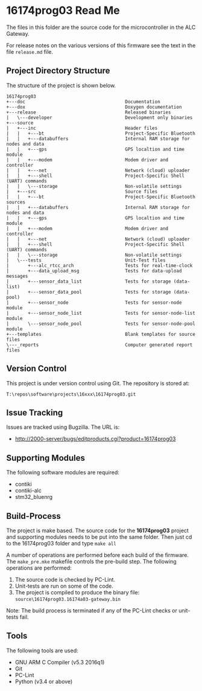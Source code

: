 16174prog03 Read Me
===================

The files in this folder are the source code for the microcontroller in the
ALC Gateway.

For release notes on the various versions of this firmware see the text in the
file `release.md` file.




Project Directory Structure
---------------------------

The structure of the project is shown below.

    16174prog03
    +---doc                                     Documentation
    +---dox                                     Doxygen documentation
    +---release                                 Released binaries
    |   \---developer                           Development only binaries
    +---source
    |   +---inc                                 Header files
    |   |   +---bt                              Project-Specific Bluetooth
    |   |   +---databuffers                     Internal RAM storage for nodes and data
    |   |   +---gps                             GPS localtion and time module
    |   |   +---modem                           Modem driver and controller
    |   |   +---net                             Network (cloud) uploader
    |   |   +---shell                           Project-Specific Shell (UART) commands
    |   |   \---storage                         Non-volatile settings
    |   +---src                                 Source files
    |   |   +---bt                              Project-Specific Bluetooth sources
    |   |   +---databuffers                     Internal RAM storage for nodes and data
    |   |   +---gps                             GPS localtion and time module
    |   |   +---modem                           Modem driver and controller
    |   |   +---net                             Network (cloud) uploader
    |   |   +---shell                           Project-Specific Shell (UART) commands
    |   |   \---storage                         Non-volatile settings
    |   \---tests                               Unit-Test files
    |       +---alc_rtcc_arch                   Tests for real-time-clock
    |       +---data_upload_msg                 Tests for data-upload messages
    |       +---sensor_data_list                Tests for storage (data-list)
    |       +---sensor_data_pool                Tests for storage (data-pool)
    |       +---sensor_node                     Tests for sensor-node module
    |       +---sensor_node_list                Tests for sensor-node-list module
    |       \---sensor_node_pool                Tests for sensor-node-pool module
    +---templates                               Blank templates for source files
    \---_reports                                Computer generated report files




Version Control
---------------

This project is under version control using Git. The repository is stored at:

    T:\repos\software\projects\16xxx\16174prog03.git




Issue Tracking
--------------

Issues are tracked using Bugzilla. The URL is:

* [http://2000-server/bugs/editproducts.cgi?product=16174prog03](http://2000-server/bugs/editproducts.cgi?product=16174prog03)




Supporting Modules
------------------

The following software modules are required:

- contiki
- contiki-alc
- stm32_bluenrg




Build-Process
-------------

The project is make based. The source code for the **16174prog03** project and
supporting modules needs to be put into the same folder. Then just cd to the
16174prog03 folder and type `make all`

A number of operations are performed before each build of the firmware.
The `make_pre.mke` makefile controls the pre-build step. The following
operations are performed:

1. The source code is checked by PC-Lint.
2. Unit-tests are run on some of the code.
3. The project is compiled to produce the binary file:
   `source\16174prog03.16174a03-gateway.bin`

Note: The build process is terminated if any of the PC-Lint checks or unit-tests
fail.




Tools
-----

The following tools are used:

- GNU ARM C Compiler (v5.3 2016q1)
- Git
- PC-Lint
- Python (v3.4 or above)
